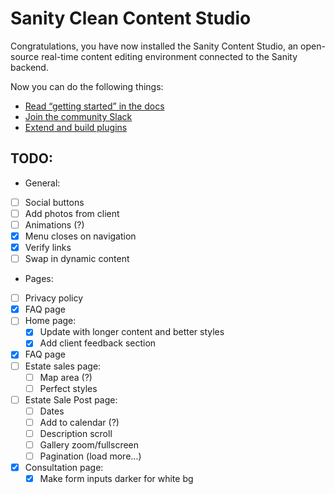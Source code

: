 # Sanity Clean Content Studio

Congratulations, you have now installed the Sanity Content Studio, an open-source real-time content editing environment connected to the Sanity backend.

Now you can do the following things:

- [Read “getting started” in the docs](https://www.sanity.io/docs/introduction/getting-started?utm_source=readme)
- [Join the community Slack](https://slack.sanity.io/?utm_source=readme)
- [Extend and build plugins](https://www.sanity.io/docs/content-studio/extending?utm_source=readme)

## TODO:

- General:
- [ ] Social buttons
- [ ] Add photos from client
- [ ] Animations (?)
- [x] Menu closes on navigation
- [x] Verify links
- [ ] Swap in dynamic content
- Pages:
- [ ] Privacy policy
- [x] FAQ page
- [ ] Home page:
  - [x] Update with longer content and better styles
  - [x] Add client feedback section
- [x] FAQ page
- [ ] Estate sales page:
  - [ ] Map area (?)
  - [ ] Perfect styles
- [ ] Estate Sale Post page:
  - [ ] Dates
  - [ ] Add to calendar (?)
  - [ ] Description scroll 
  - [ ] Gallery zoom/fullscreen
  - [ ] Pagination (load more...)
- [x] Consultation page:
  - [x] Make form inputs darker for white bg
